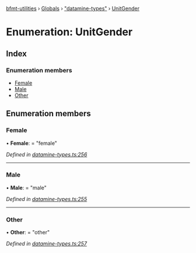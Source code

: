 [bfmt-utilities](../README.md) › [Globals](../globals.md) › ["datamine-types"](../modules/_datamine_types_.md) › [UnitGender](_datamine_types_.unitgender.md)

# Enumeration: UnitGender

## Index

### Enumeration members

* [Female](_datamine_types_.unitgender.md#female)
* [Male](_datamine_types_.unitgender.md#male)
* [Other](_datamine_types_.unitgender.md#other)

## Enumeration members

###  Female

• **Female**: = "female"

*Defined in [datamine-types.ts:256](https://github.com/BluuArc/bfmt-utilities/blob/dc2bfb7/src/datamine-types.ts#L256)*

___

###  Male

• **Male**: = "male"

*Defined in [datamine-types.ts:255](https://github.com/BluuArc/bfmt-utilities/blob/dc2bfb7/src/datamine-types.ts#L255)*

___

###  Other

• **Other**: = "other"

*Defined in [datamine-types.ts:257](https://github.com/BluuArc/bfmt-utilities/blob/dc2bfb7/src/datamine-types.ts#L257)*
